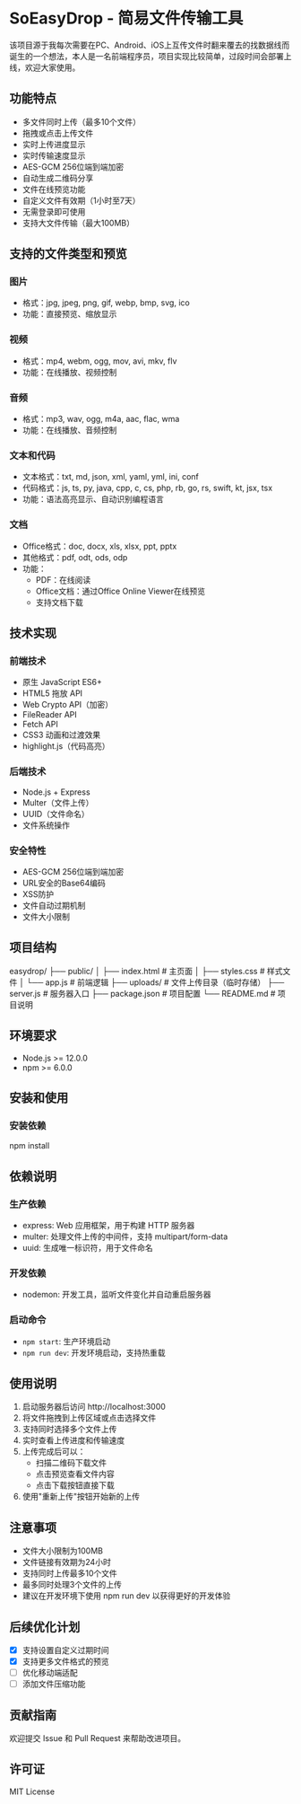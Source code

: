 # SoEasyDrop - 简易文件传输工具

该项目源于我每次需要在PC、Android、iOS上互传文件时翻来覆去的找数据线而诞生的一个想法，本人是一名前端程序员，项目实现比较简单，过段时间会部署上线，欢迎大家使用。

## 功能特点
- 多文件同时上传（最多10个文件）
- 拖拽或点击上传文件
- 实时上传进度显示
- 实时传输速度显示
- AES-GCM 256位端到端加密
- 自动生成二维码分享
- 文件在线预览功能
- 自定义文件有效期（1小时至7天）
- 无需登录即可使用
- 支持大文件传输（最大100MB）

## 支持的文件类型和预览
### 图片
- 格式：jpg, jpeg, png, gif, webp, bmp, svg, ico
- 功能：直接预览、缩放显示

### 视频
- 格式：mp4, webm, ogg, mov, avi, mkv, flv
- 功能：在线播放、视频控制

### 音频
- 格式：mp3, wav, ogg, m4a, aac, flac, wma
- 功能：在线播放、音频控制

### 文本和代码
- 文本格式：txt, md, json, xml, yaml, yml, ini, conf
- 代码格式：js, ts, py, java, cpp, c, cs, php, rb, go, rs, swift, kt, jsx, tsx
- 功能：语法高亮显示、自动识别编程语言

### 文档
- Office格式：doc, docx, xls, xlsx, ppt, pptx
- 其他格式：pdf, odt, ods, odp
- 功能：
  - PDF：在线阅读
  - Office文档：通过Office Online Viewer在线预览
  - 支持文档下载

## 技术实现
### 前端技术
- 原生 JavaScript ES6+
- HTML5 拖放 API
- Web Crypto API（加密）
- FileReader API
- Fetch API
- CSS3 动画和过渡效果
- highlight.js（代码高亮）

### 后端技术
- Node.js + Express
- Multer（文件上传）
- UUID（文件命名）
- 文件系统操作

### 安全特性
- AES-GCM 256位端到端加密
- URL安全的Base64编码
- XSS防护
- 文件自动过期机制
- 文件大小限制

## 项目结构
easydrop/
├── public/
│ ├── index.html # 主页面
│ ├── styles.css # 样式文件
│ └── app.js # 前端逻辑
├── uploads/ # 文件上传目录（临时存储）
├── server.js # 服务器入口
├── package.json # 项目配置
└── README.md # 项目说明

## 环境要求
- Node.js >= 12.0.0
- npm >= 6.0.0

## 安装和使用

### 安装依赖
npm install

## 依赖说明

### 生产依赖
- express: Web 应用框架，用于构建 HTTP 服务器
- multer: 处理文件上传的中间件，支持 multipart/form-data
- uuid: 生成唯一标识符，用于文件命名

### 开发依赖
- nodemon: 开发工具，监听文件变化并自动重启服务器

### 启动命令
- `npm start`: 生产环境启动
- `npm run dev`: 开发环境启动，支持热重载

## 使用说明
1. 启动服务器后访问 http://localhost:3000
2. 将文件拖拽到上传区域或点击选择文件
3. 支持同时选择多个文件上传
4. 实时查看上传进度和传输速度
5. 上传完成后可以：
   - 扫描二维码下载文件
   - 点击预览查看文件内容
   - 点击下载按钮直接下载
6. 使用"重新上传"按钮开始新的上传

## 注意事项
- 文件大小限制为100MB
- 文件链接有效期为24小时
- 支持同时上传最多10个文件
- 最多同时处理3个文件的上传
- 建议在开发环境下使用 npm run dev 以获得更好的开发体验

## 后续优化计划
- [x] 支持设置自定义过期时间
- [x] 支持更多文件格式的预览
- [ ] 优化移动端适配
- [ ] 添加文件压缩功能

## 贡献指南
欢迎提交 Issue 和 Pull Request 来帮助改进项目。

## 许可证
MIT License

